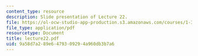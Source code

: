 ```yaml
---
content_type: resource
description: Slide presentation of Lecture 22.
file: https://ol-ocw-studio-app-production.s3.amazonaws.com/courses/1-34-waste-containment-and-remediation-technology-spring-2004/9a58d7a289e6479309294a960db3b7a6_lecture22.pdf
file_type: application/pdf
resourcetype: Document
title: lecture22.pdf
uid: 9a58d7a2-89e6-4793-0929-4a960db3b7a6
---
```

